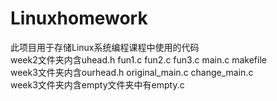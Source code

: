# Linuxhomework
此项目用于存储Linux系统编程课程中使用的代码  
week2文件夹内含uhead.h fun1.c fun2.c fun3.c main.c makefile  
week3文件夹内含ourhead.h original_main.c change_main.c  
week3文件夹内含empty文件夹中有empty.c
